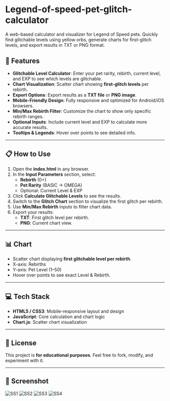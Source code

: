 # Legend-of-speed-pet-glitch-calculator
A web-based calculator and visualizer for Legend of Speed pets. Quickly find glitchable levels using yellow orbs, generate charts for first-glitch levels, and export results in TXT or PNG format.

## 🚀 Features

- **Glitchable Level Calculator**: Enter your pet rarity, rebirth, current level, and EXP to see which levels are glitchable.
- **Chart Visualization**: Scatter chart showing **first-glitch levels** per rebirth.
- **Export Options**: Export results as a **TXT file** or **PNG image**.
- **Mobile-Friendly Design**: Fully responsive and optimized for Android/iOS browsers.
- **Min/Max Rebirth Filter**: Customize the chart to show only specific rebirth ranges.
- **Optional Inputs**: Include current level and EXP to calculate more accurate results.
- **Tooltips & Legends**: Hover over points to see detailed info.

---

## 📋 How to Use

1. Open the **index.html** in any browser.
2. In the **Input Parameters** section, select:
   - **Rebirth** (0+)
   - **Pet Rarity** (BASIC → OMEGA)
   - Optional: Current Level & EXP
3. Click **Calculate Glitchable Levels** to see the results.
4. Switch to the **Glitch Chart** section to visualize the first glitch per rebirth.
5. Use **Min/Max Rebirth** inputs to filter chart data.
6. Export your results:
   - **TXT**: First glitch level per rebirth.
   - **PNG**: Current chart view.

---

## 📊 Chart

- Scatter chart displaying **first glitchable level per rebirth**.
- X-axis: Rebirths  
- Y-axis: Pet Level (1–50)  
- Hover over points to see exact Level & Rebirth.

---

## 💻 Tech Stack

- **HTML5 / CSS3**: Mobile-responsive layout and design  
- **JavaScript**: Core calculation and chart logic  
- **Chart.js**: Scatter chart visualization

---

## 📝 License

This project is **for educational purposes**. Feel free to fork, modify, and experiment with it.

---

## 🌟 Screenshot 
![SS1](images/SS1.jpg)
![SS2](images/SS2.jpg)
![SS3](images/SS3.jpg)
![SS4](images/SS4.jpg)

